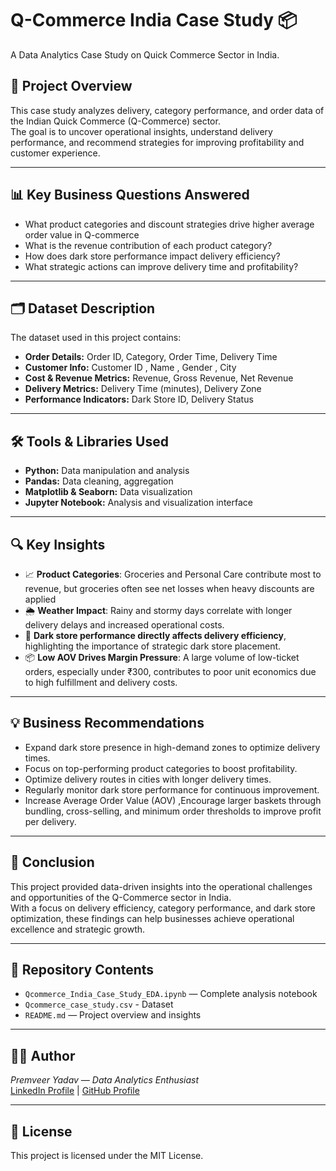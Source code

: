# Q-Commerce India Case Study 📦
A Data Analytics Case Study on Quick Commerce Sector in India.
## 📑 Project Overview
This case study analyzes delivery, category performance, and order data of the Indian Quick Commerce (Q-Commerce) sector.  
The goal is to uncover operational insights, understand delivery performance, and recommend strategies for improving profitability and customer experience.

---

## 📊 Key Business Questions Answered
- What product categories and discount strategies drive higher average order value in Q-commerce
- What is the revenue contribution of each product category?
- How does dark store performance impact delivery efficiency?
- What strategic actions can improve delivery time and profitability?

---

## 🗂️ Dataset Description
The dataset used in this project contains:
- **Order Details:** Order ID, Category, Order Time, Delivery Time
- **Customer Info:** Customer ID , Name , Gender , City
- **Cost & Revenue Metrics:** Revenue, Gross Revenue, Net Revenue
- **Delivery Metrics:** Delivery Time (minutes), Delivery Zone
- **Performance Indicators:** Dark Store ID, Delivery Status

---

## 🛠️ Tools & Libraries Used
- **Python:** Data manipulation and analysis
- **Pandas:** Data cleaning, aggregation
- **Matplotlib & Seaborn:** Data visualization
- **Jupyter Notebook:** Analysis and visualization interface

---

## 🔍 Key Insights
- 📈  **Product Categories**: Groceries and Personal Care contribute most to revenue, but groceries often see net losses when heavy discounts are applied
- 🌦️ **Weather Impact**: Rainy and stormy days correlate with longer delivery delays and increased operational costs.
- 🏬 **Dark store performance directly affects delivery efficiency**, highlighting the importance of strategic dark store placement.
- 📦 **Low AOV Drives Margin Pressure**: A large volume of low-ticket orders, especially under ₹300, contributes to poor unit economics due to high fulfillment and delivery costs.


---

## 💡 Business Recommendations
- Expand dark store presence in high-demand zones to optimize delivery times.
- Focus on top-performing product categories to boost profitability.
- Optimize delivery routes in cities with longer delivery times.
- Regularly monitor dark store performance for continuous improvement.
- Increase Average Order Value (AOV) ,Encourage larger baskets through bundling, cross-selling, and minimum order thresholds to improve profit per delivery.

---

## 📝 Conclusion
This project provided data-driven insights into the operational challenges and opportunities of the Q-Commerce sector in India.  
With a focus on delivery efficiency, category performance, and dark store optimization, these findings can help businesses achieve operational excellence and strategic growth.

---

## 📁 Repository Contents
- `Qcommerce_India_Case_Study_EDA.ipynb` — Complete analysis notebook
- `Qcommerce_case_study.csv` - Dataset
- `README.md` — Project overview and insights
---

## 👨‍💻 Author
*Premveer Yadav — Data Analytics Enthusiast*  
[LinkedIn Profile](https://www.linkedin.com/) | [GitHub Profile](https://github.com/)

---

## 📄 License
This project is licensed under the MIT License.
